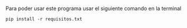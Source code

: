 Para poder usar este programa usar el siguiente comando en la terminal

```pip install -r requisitos.txt```
